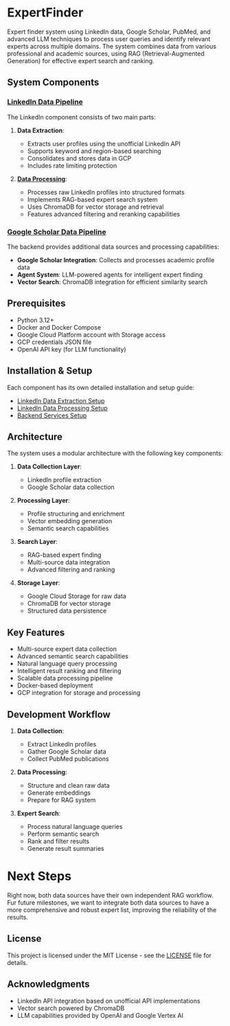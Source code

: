 # ExpertFinder

Expert finder system using LinkedIn data, Google Scholar, PubMed, and advanced LLM techniques to process user queries and identify relevant experts across multiple domains. The system combines data from various professional and academic sources, using RAG (Retrieval-Augmented Generation) for effective expert search and ranking.

## System Components

### [LinkedIn Data Pipeline](./linkedin_raw_data)

The LinkedIn component consists of two main parts:

1. **Data Extraction**: 
   - Extracts user profiles using the unofficial LinkedIn API
   - Supports keyword and region-based searching
   - Consolidates and stores data in GCP
   - Includes rate limiting protection
   
2. **[Data Processing](./linkedin_data_processing)**:
   - Processes raw LinkedIn profiles into structured formats
   - Implements RAG-based expert search system
   - Uses ChromaDB for vector storage and retrieval
   - Features advanced filtering and reranking capabilities

### [Google Scholar Data Pipeline](./backend)

The backend provides additional data sources and processing capabilities:

- **Google Scholar Integration**: Collects and processes academic profile data
- **Agent System**: LLM-powered agents for intelligent expert finding
- **Vector Search**: ChromaDB integration for efficient similarity search

## Prerequisites

- Python 3.12+
- Docker and Docker Compose
- Google Cloud Platform account with Storage access
- GCP credentials JSON file
- OpenAI API key (for LLM functionality)

## Installation & Setup

Each component has its own detailed installation and setup guide:

- [LinkedIn Data Extraction Setup](./linkedin_raw_data/README.md#docker-setup)
- [LinkedIn Data Processing Setup](./linkedin_data_processing/README.md#docker-installation)
- [Backend Services Setup](./backend/README.md#getting-started)

## Architecture

The system uses a modular architecture with the following key components:

1. **Data Collection Layer**:
   - LinkedIn profile extraction
   - Google Scholar data collection

2. **Processing Layer**:
   - Profile structuring and enrichment
   - Vector embedding generation
   - Semantic search capabilities

3. **Search Layer**:
   - RAG-based expert finding
   - Multi-source data integration
   - Advanced filtering and ranking

4. **Storage Layer**:
   - Google Cloud Storage for raw data
   - ChromaDB for vector storage
   - Structured data persistence

## Key Features

- Multi-source expert data collection
- Advanced semantic search capabilities
- Natural language query processing
- Intelligent result ranking and filtering
- Scalable data processing pipeline
- Docker-based deployment
- GCP integration for storage and processing

## Development Workflow

1. **Data Collection**:
   - Extract LinkedIn profiles
   - Gather Google Scholar data
   - Collect PubMed publications

2. **Data Processing**:
   - Structure and clean raw data
   - Generate embeddings
   - Prepare for RAG system

3. **Expert Search**:
   - Process natural language queries
   - Perform semantic search
   - Rank and filter results
   - Generate result summaries

# Next Steps
Right now, both data sources have their own independent RAG workflow. Fur future milestones, we want to integrate both data sources to have a more comprehensive and robust expert list, improving the reliability of the results.

## License

This project is licensed under the MIT License - see the [LICENSE](LICENSE) file for details.

## Acknowledgments

- LinkedIn API integration based on unofficial API implementations
- Vector search powered by ChromaDB
- LLM capabilities provided by OpenAI and Google Vertex AI
